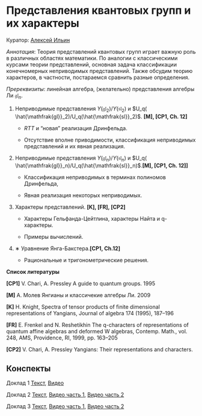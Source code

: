 # Представления квантовых групп и их характеры

Куратор: [Алексей Ильин](mailto:aiilin@hse.ru)


*Аннотация*: Теория представлений квантовых групп играет важную роль в различных областях математики.
По аналогии с классическими курсами теории представлений, основная задача  классификации конечномерных неприводимых представлений.
Также обсудим теорию характеров, в частности, постараемся сравнить разные определения.

*Пререквизиты*: линейная алгебра, (желательно) представления алгебры Ли $\mathfrak{gl}_n$.

1. Неприводимые представления $Y (\mathfrak{gl}_2)/Y (\mathfrak{sl}_2)$ и $U_q(
\hat{\mathfrak{gl}}_2)/U_q(\hat{\mathfrak{sl}}_2)$. **[M], [CP1, Ch. 12]**
  
    - $RTT$ и “новая” реализация Дринфельда.
  
    - Отсутствие вполне приводимости, классификация неприводимых представлений и их явная реализация. 

2. Неприводимые представления $Y (\mathfrak{gl}_n)/Y (\mathfrak{sl}_n)$ и $U_q(
\hat{\mathfrak{gl}}_n)/U_q(\hat{\mathfrak{sl}}_n)$.**[M], [CP1, Ch. 12]]**
  
    - Классификация неприводимых в терминах полиномов Дринфельда,
  
    -  Явная реализация некоторых неприводимых.  

3. Характеры представлений. **[K], [FR], [CP2]**

    - Характеры Гельфанда-Цейтлина, характеры Найта и q-характеры.
  
    - Примеры вычислений.

5. ∗ Уравнение Янга-Бакстера.**[CP1, Ch.12]**

    - Рациональные и тригонометрические решения.

**Список литературы**

**[CP1]** V. Chari, A. Pressley A guide to quantum groups. 1995

**[M]** А. Молев Янгианы и классичекие алгебры Ли. 2009

**[K]** H. Knight, Spectra of tensor products of finite dimensional representations of Yangians, Journal
of algebra 174 (1995), 187–196

**[FR]** E. Frenkel and N. Reshetikhin The q-characters of representations of quantum affine algebras and
deformed W algebras, Contemp. Math., vol. 248, AMS, Providence, RI, 1999, pp. 163–205

**[CP2]** V. Chari, A. Pressley Yangians: Their representations and characters.

## Конспекты

Доклад 1 [Текст](https://drive.google.com/file/d/14lgBCMcJVR9Fjx3tKkVvfQGy8RRk1CRt/view?usp=drive_link), [Видео](https://youtu.be/t6bnOWkOMyc?list=PLLGkFbxve673kHd3MzJ1hKRLRBUkABFiP)

Доклад 2 [Текст](https://drive.google.com/file/d/1WTAZa-peQpii1dSfii7ryr8aJLO2_mlo/view?usp=drive_link), [Видео часть 1](https://youtu.be/NMPqOJlsSE4?list=PLLGkFbxve673kHd3MzJ1hKRLRBUkABFiP), [Видео часть 2](https://www.youtube.com/live/ia6Ojz7HJSk?si=hq86Vim0uTrwbxZP)

Доклад 3 [Текст](https://drive.google.com/file/d/10NEBeGIk6rJ0YK38dVYADocAQVp3K3U0/view?usp=drive_link), [Видео часть 1](https://www.youtube.com/live/vw5ql9KrnhU?si=WuJSTOe4C7L7C6H5), [Видео часть 2](https://www.youtube.com/live/iOkVpJOHuxE?si=oH-YE3Vkuw8hFlqr)


